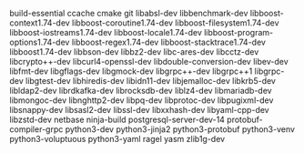 build-essential
ccache
cmake
git
libabsl-dev
libbenchmark-dev
libboost-context1.74-dev
libboost-coroutine1.74-dev
libboost-filesystem1.74-dev
libboost-iostreams1.74-dev
libboost-locale1.74-dev
libboost-program-options1.74-dev
libboost-regex1.74-dev
libboost-stacktrace1.74-dev
libboost1.74-dev
libbson-dev
libbz2-dev
libc-ares-dev
libcctz-dev
libcrypto++-dev
libcurl4-openssl-dev
libdouble-conversion-dev
libev-dev
libfmt-dev
libgflags-dev
libgmock-dev
libgrpc++-dev
libgrpc++1
libgrpc-dev
libgtest-dev
libhiredis-dev
libidn11-dev
libjemalloc-dev
libkrb5-dev
libldap2-dev
librdkafka-dev
librocksdb-dev
liblz4-dev
libmariadb-dev
libmongoc-dev
libnghttp2-dev
libpq-dev
libprotoc-dev
libpugixml-dev
libsnappy-dev
libsasl2-dev
libssl-dev
libxxhash-dev
libyaml-cpp-dev
libzstd-dev
netbase
ninja-build
postgresql-server-dev-14
protobuf-compiler-grpc
python3-dev
python3-jinja2
python3-protobuf
python3-venv
python3-voluptuous
python3-yaml
ragel
yasm
zlib1g-dev
